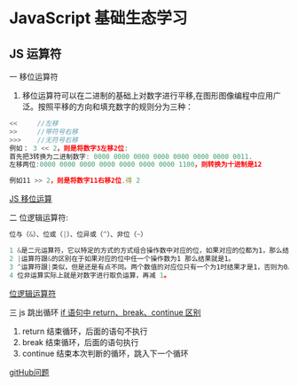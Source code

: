 <!--
 * @Author: TerryMin
 * @Date: 2020-12-14 17:25:10
 * @LastEditors: TerryMin
 * @LastEditTime: 2023-05-22 10:12:29
 * @Description: file not
-->

# JavaScript 基础生态学习

## JS 运算符

一 移位运算符

1. 移位运算符可以在二进制的基础上对数字进行平移,在图形图像编程中应用广泛。按照平移的方向和填充数字的规则分为三种：

```js
<<     //左移
>>     //带符号右移
>>>    //无符号右移
例如： 3 << 2，则是将数字3左移2位:
首先把3转换为二进制数字: 0000 0000 0000 0000 0000 0000 0000 0011.
左移两位:0000 0000 0000 0000 0000 0000 0000 1100，则转换为十进制是12

例如11 >> 2，则是将数字11右移2位.得 2
```

[JS 移位运算](https://juejin.cn/post/7007682578572378143)

二 位逻辑运算符:

```js
位与（&）、位或（|）、位异或（^）、非位（~）

1 &是二元运算符，它以特定的方式的方式组合操作数中对应的位，如果对应的位都为1，那么结果就是1， 如果任意一个位是0 则结果就是0。
2 |运算符跟&的区别在于如果对应的位中任一个操作数为1 那么结果就是1。
3 ^运算符跟|类似，但是还是有点不同。两个数值的对应位只有一个为1时结果才是1，否则为0。
4 位非运算实际上就是对数字进行取负运算，再减 1。
```

[位逻辑运算符](https://blog.csdn.net/weixin_45817492/article/details/110270114)

三 js 跳出循环
[if 语句中 return、break、continue 区别](https://cloud.tencent.com/developer/article/1939510)

1. return 结束循环，后面的语句不执行
2. break 结束循环，后面的语句执行
3. continue 结束本次判断的循环，跳入下一个循环


[gitHub问题](https://blog.csdn.net/qq_43431735/article/details/106031021)